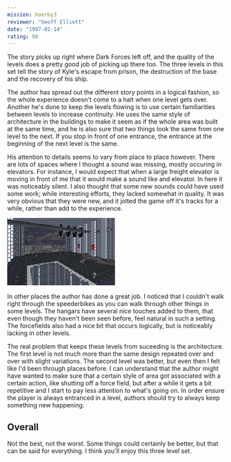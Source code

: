```yaml
---
mission: hoerby3
reviewer: "Geoff Elliott"
date: "1997-01-14"
rating: 90
---
```


The story picks up right where Dark Forces left off, and the quality of the levels does a pretty good job of picking up there too. The three levels in this set tell the story of Kyle's escape from prison, the destruction of the base and the recovery of his ship.

The author has spread out the different story points in a logical fashion, so the whole experience doesn't come to a halt when one level gets over. Another he's done to keep the levels flowing is to use certain familiarities between levels to increase continuity. He uses the same style of architecture in the buildings to make it seem as if the whole area was built at the same time, and he is also sure that two things look the same from one level to the next. If you stop in front of one entrance, the entrance at the beginning of the next level is the same.

His attention to details seems to vary from place to place however. There are lots of spaces where I thought a sound was missing, mostly occuring in elevators. For instance, I would expect that when a large freight elevator is moving in front of me that it would make a sound like and elevator. In here it was noticeably silent. I also thought that some new sounds could have used some work; while interesting efforts, they lacked somewhat in quality. It was very obvious that they were new, and it jolted the game off it's tracks for a while, rather than add to the experience.

![Hoerby Trilogy screenshot 2](./hoerby2.png "The hangars have the same standard features we expect, but the author still makes sure you don't go by without a second look.")

In other places the author has done a great job. I noticed that I couldn't walk right through the speederbikes as you can walk through other things in some levels. The hangars have several nice touches added to them, that even though they haven't been seen before, feel natural in such a setting. The forcefields also had a nice bit that occurs logically, but is noticeably lacking in other levels.

The real problem that keeps these levels from suceeding is the architecture. The first level is not much more than the same design repeated over and over with slight variations. The second level was better, but even then I felt like I'd been through places before. I can understand that the author might have wanted to make sure that a certain style of area got associated with a certain action, like shutting off a force field, but after a while it gets a bit repetitive and I start to pay less attention to what's going on. In order ensure the player is always entranced in a level, authors should try to always keep something new happening.

## Overall

Not the best, not the worst. Some things could certainly be better, but that can be said for everything. I think you'll enjoy this three level set.